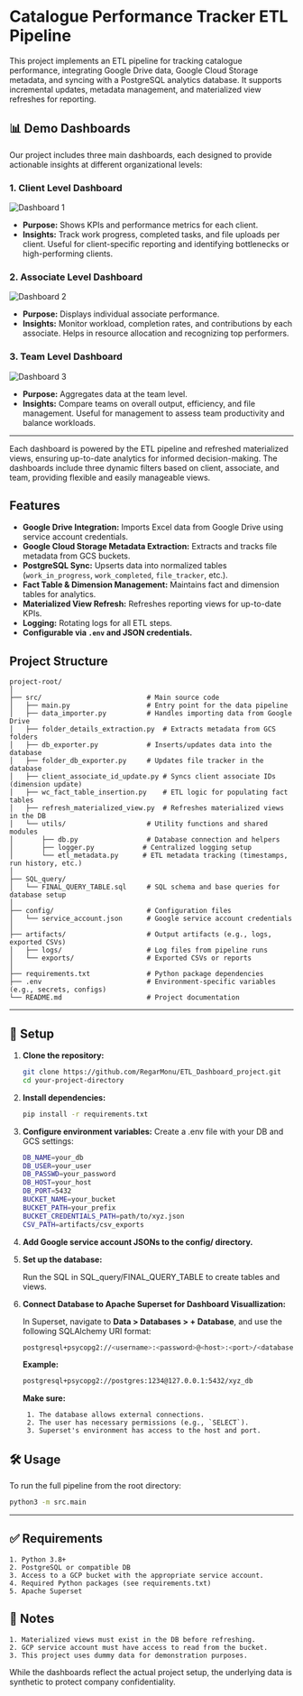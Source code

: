 # Catalogue Performance Tracker ETL Pipeline

This project implements an ETL pipeline for tracking catalogue performance, integrating Google Drive data, Google Cloud Storage metadata, and syncing with a PostgreSQL analytics database. It supports incremental updates, metadata management, and materialized view refreshes for reporting.

## 📊 Demo Dashboards

Our project includes three main dashboards, each designed to provide actionable insights at different organizational levels:

### 1. Client Level Dashboard
![Dashboard 1](assets/clientlevel.jpg)
- **Purpose:** Shows KPIs and performance metrics for each client.
- **Insights:** Track work progress, completed tasks, and file uploads per client. Useful for client-specific reporting and identifying bottlenecks or high-performing clients.

### 2. Associate Level Dashboard
![Dashboard 2](assets/associatelevel.jpg)
- **Purpose:** Displays individual associate performance.
- **Insights:** Monitor workload, completion rates, and contributions by each associate. Helps in resource allocation and recognizing top performers.

### 3. Team Level Dashboard
![Dashboard 3](assets/teamlevel.jpg)
- **Purpose:** Aggregates data at the team level.
- **Insights:** Compare teams on overall output, efficiency, and file management. Useful for management to assess team productivity and balance workloads.

---

Each dashboard is powered by the ETL pipeline and refreshed materialized views, ensuring up-to-date analytics for informed decision-making. The dashboards include three dynamic filters based on client, associate, and team, providing flexible and easily manageable views.

## Features

- **Google Drive Integration:** Imports Excel data from Google Drive using service account credentials.
- **Google Cloud Storage Metadata Extraction:** Extracts and tracks file metadata from GCS buckets.
- **PostgreSQL Sync:** Upserts data into normalized tables (`work_in_progress`, `work_completed`, `file_tracker`, etc.).
- **Fact Table & Dimension Management:** Maintains fact and dimension tables for analytics.
- **Materialized View Refresh:** Refreshes reporting views for up-to-date KPIs.
- **Logging:** Rotating logs for all ETL steps.
- **Configurable via `.env` and JSON credentials.**

## Project Structure

    project-root/
    │
    ├── src/                          # Main source code
    │   ├── main.py                   # Entry point for the data pipeline
    │   ├── data_importer.py          # Handles importing data from Google Drive
    │   ├── folder_details_extraction.py  # Extracts metadata from GCS folders
    │   ├── db_exporter.py            # Inserts/updates data into the database
    │   ├── folder_db_exporter.py     # Updates file tracker in the database
    │   ├── client_associate_id_update.py # Syncs client associate IDs (dimension update)
    │   ├── wc_fact_table_insertion.py    # ETL logic for populating fact tables
    │   ├── refresh_materialized_view.py  # Refreshes materialized views in the DB
    │   └── utils/                    # Utility functions and shared modules
    │       ├── db.py                 # Database connection and helpers
    │       ├── logger.py            # Centralized logging setup
    │       └── etl_metadata.py      # ETL metadata tracking (timestamps, run history, etc.)
    │
    ├── SQL_query/
    │   └── FINAL_QUERY_TABLE.sql     # SQL schema and base queries for database setup
    │
    ├── config/                       # Configuration files
    │   └── service_account.json      # Google service account credentials
    │
    ├── artifacts/                    # Output artifacts (e.g., logs, exported CSVs)
    │   ├── logs/                     # Log files from pipeline runs
    │   └── exports/                  # Exported CSVs or reports
    │
    ├── requirements.txt              # Python package dependencies
    ├── .env                          # Environment-specific variables (e.g., secrets, configs)
    └── README.md                     # Project documentation


---

## 🚀 Setup

1. **Clone the repository:**

   ```sh
   git clone https://github.com/RegarMonu/ETL_Dashboard_project.git
   cd your-project-directory
    ```
2. **Install dependencies:**

    ```sh
    pip install -r requirements.txt
    ```
3. **Configure environment variables:**
    Create a .env file with your DB and GCS settings:
    ```sh
    DB_NAME=your_db
    DB_USER=your_user
    DB_PASSWD=your_password
    DB_HOST=your_host
    DB_PORT=5432
    BUCKET_NAME=your_bucket
    BUCKET_PATH=your_prefix
    BUCKET_CREDENTIALS_PATH=path/to/xyz.json
    CSV_PATH=artifacts/csv_exports
    ```

4. **Add Google service account JSONs to the config/ directory.**
5. **Set up the database:**

    Run the SQL in SQL_query/FINAL_QUERY_TABLE to create tables and views.

6. **Connect Database to Apache Superset for Dashboard Visuallization:**

    In Superset, navigate to **Data > Databases > + Database**, and use the following SQLAlchemy URI format:
    ```sh
    postgresql+psycopg2://<username>:<password>@<host>:<port>/<database>
    ```
    **Example:**
    ```sh
    postgresql+psycopg2://postgres:1234@127.0.0.1:5432/xyz_db
    ```

    **Make sure:**

        1. The database allows external connections.
        2. The user has necessary permissions (e.g., `SELECT`).
        3. Superset's environment has access to the host and port.

## 🛠️ Usage

To run the full pipeline from the root directory:

```sh
python3 -m src.main
```
---
    

## ✅ Requirements
    1. Python 3.8+
    2. PostgreSQL or compatible DB
    3. Access to a GCP bucket with the appropriate service account.
    4. Required Python packages (see requirements.txt)
    5. Apache Superset

## 📌 Notes

    1. Materialized views must exist in the DB before refreshing.
    2. GCP service account must have access to read from the bucket.
    3. This project uses dummy data for demonstration purposes.
While the dashboards reflect the actual project setup, the underlying data is synthetic to protect company confidentiality.